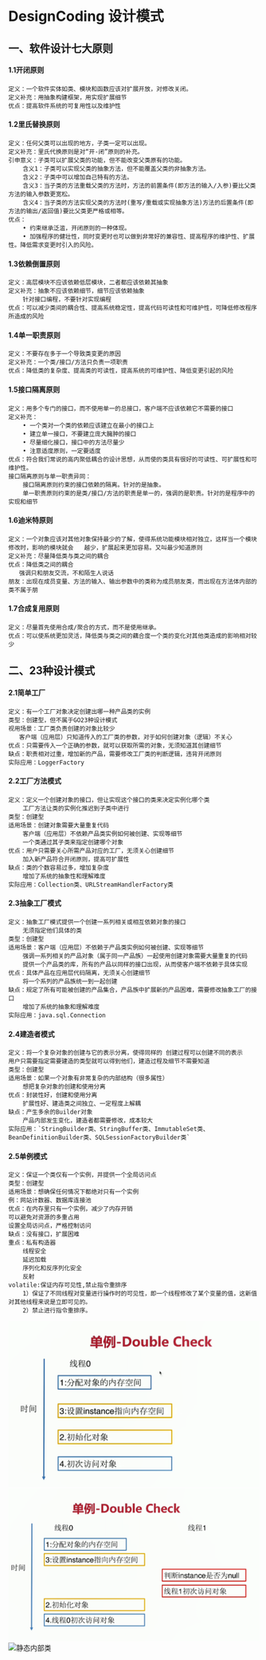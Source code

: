 # DesignCoding 设计模式
## 一、软件设计七大原则 
#### 1.1开闭原则    
	定义：一个软件实体如类、模块和函数应该对扩展开放，对修改关闭。    
	定义补充：用抽象构建框架，用实现扩展细节    
	优点：提高软件系统的可复用性以及维护性
#### 1.2里氏替换原则    
	定义：任何父类可以出现的地方，子类一定可以出现。    
	定义补充：里氏代换原则是对“开-闭”原则的补充。    
	引申意义：子类可以扩展父类的功能，但不能改变父类原有的功能。    
	    含义1：子类可以实现父类的抽象方法，但不能覆盖父类的非抽象方法。    
	    含义2：子类中可以增加自己特有的方法。    
	    含义3：当子类的方法重载父类的方法时，方法的前置条件(即方法的输入/入参)要比父类方法的输入参数更宽松。    
	    含义4：当子类的方法实现父类的方法时(重写/重载或实现抽象方法)方法的后置条件(即方法的输出/返回值)要比父类更严格或相等。    
	优点：    
		• 约束继承泛滥，开闭原则的一种体现。    
		• 加强程序的健壮性，同时变更时也可以做到非常好的兼容性、提高程序的维护性、扩展性。降低需求变更时引入的风险。 
#### 1.3依赖倒置原则    
	定义：高层模块不应该依赖低层模块，二者都应该依赖其抽象    
	定义补充：抽象不应该依赖细节，细节应该依赖抽象    
		针对接口编程，不要针对实现编程    
	优点：可以减少类间的耦合性、提高系统稳定性，提高代码可读性和可维护性，可降低修改程序所造成的风险
#### 1.4单一职责原则    
	定义：不要存在多于一个导致类变更的原因    
	定义补充：一个类/接口/方法只负责一项职责    
	优点：降低类的复杂度、提高类的可读性，提高系统的可维护性、降低变更引起的风险 
#### 1.5接口隔离原则    
	定义：用多个专门的接口，而不使用单一的总接口，客户端不应该依赖它不需要的接口    
	定义补充：    
		• 一个类对一个类的依赖应该建立在最小的接口上    
		• 建立单一接口，不要建立庞大臃肿的接口    
		• 尽量细化接口，接口中的方法尽量少    
		• 注意适度原则，一定要适度    
	优点：符合我们常说的高内聚低耦合的设计思想，从而使的类具有很好的可读性、可扩展性和可维护性。    
	接口隔离原则与单一职责异同：    
		接口隔离原则约束的接口依赖的隔离。针对的是抽象。    
		单一职责原则约束的是类/接口/方法的职责是单一的，强调的是职责。针对的是程序中的实现和细节 
#### 1.6迪米特原则    
	定义：一个对象应该对其他对象保持最少的了解，使得系统功能模块相对独立，这样当一个模块修改时，影响的模块就会	越少，扩展起来更加容易。又叫最少知道原则    
	定义补充：尽量降低类与类之间的耦合    
	优点：降低类之间的耦合    
	   强调只和朋友交流，不和陌生人说话    
	朋友：出现在成员变量、方法的输入、输出参数中的类称为成员朋友类，而出现在方法体内部的类不属于朋
#### 1.7合成复用原则    
	定义：尽量首先使用合成/聚合的方式，而不是使用继承。    
	优点：可以使系统更加灵活，降低类与类之间的藕合度一个类的变化对其他类造成的影响相对较少 
## 二、23种设计模式 
#### 2.1简单工厂    
	定义：有一个工厂对象决定创建出哪一种产品类的实例    
	类型：创建型，但不属于GO23种设计模式    
	视用场景：工厂类负责创建的对象比较少    
	   客户端（应用层）只知道传入的工厂类的参数，对于如何创建对象（逻辑）不关心    
	优点：只需要传入一个正确的参数，就可以获取所需的对象，无须知道其创建细节    
	缺点：职责相对过重，增加新的产品，需要修改工厂类的判断逻辑，违背开闭原则    
	实际应用：LoggerFactory 
#### 2.2工厂方法模式    
    定义：定义一个创建对象的接口，但让实现这个接口的类来决定实例化哪个类    
        工厂方法让类的实例化推迟到子类中进行    
    类型：创建型    
    适用场景：创建对象需要大量重复代码    
        客户端（应用层）不依赖产品类实例如何被创建、实现等细节    
        一个类通过其子类来指定创建哪个对象    
    优点：用户只需要关心所需产品对应的工厂，无须关心创建细节    
        加入新产品符合开闭原则，提高可扩展性    
    缺点：类的个数容易过多，增加复杂度    
        增加了系统的抽象性和理解难度    
    实际应用：Collection类、URLStreamHandlerFactory类 
#### 2.3抽象工厂模式    
	定义：抽象工厂模式提供一个创建一系列相关或相互依赖对象的接口    
	    无须指定他们具体的类    
	类型：创建型    
	适用场景：客户端（应用层）不依赖于产品类实例如何被创建、实现等细节    
	    强调一系列相关的产品对象（属于同一产品族）一起使用创建对象需要大量重复的代码    
	    提供一个产品类的库，所有的产品以同样的接口出现，从而使客户端不依赖于具体实现    
	优点：具体产品在应用层代码隔离，无须关心创建细节    
	    将一个系列的产品族统一到一起创建    
	缺点：规定了所有可能被创建的产品集合，产品族中扩展新的产品困难，需要修改抽象工厂的接口    
	    增加了系统的抽象和理解难度    
	实际应用：java.sql.Connection
#### 2.4建造者模式  
	定义：将一个复杂对象的创建与它的表示分离，使得同样的 创建过程可以创建不同的表示    
	用户只需要指定需要建造的类型就可以得到他们，建造过程及细节不需要知道    
	类型：创建型    
	适用场景：如果一个对象有非常复杂的内部结构（很多属性）    
	    想把复杂对象的创建和使用分离    
	优点：封装性好，创建和使用分离    
	    扩展性好、建造类之间独立、一定程度上解耦    
	缺点：产生多余的Builder对象    
	    产品内部发生变化，建造者都需要修改，成本较大    
	实际应用：`StringBuilder类、StringBuffer类、ImmutableSet类、BeanDefinitionBuilder类、SQLSessionFactoryBuilder类`  
#### 2.5单例模式    
	定义：保证一个类仅有一个实例，并提供一个全局访问点    
	类型：创建型    
	适用场景：想确保任何情况下都绝对只有一个实例   
	例：网站计数器、数据库连接池    
	优点：在内存里只有一个实例，减少了内存开销    
	可以避免对资源的多重占用    
	设置全局访问点，严格控制访问    
	缺点：没有接口，扩展困难    
	重点：私有构造器    
		线程安全    
		延迟加载    
		序列化和反序列化安全    
		反射    
	volatile:保证内存可见性,禁止指令重排序
		1）保证了不同线程对变量进行操作时的可见性，即一个线程修改了某个变量的值，这新值对其他线程来说是立即可见的。
		2）禁止进行指令重排序。
![单例DoubleCheck单线程](https://github.com/0cmg/DesignCoding/raw/develop/images/singleton_2020-05-16_17-07-10.png)
![单例DoubleCheck多线程](https://github.com/0cmg/DesignCoding/raw/develop/images/singleton_2020-05-16_17-08-37.png)
![静态内部类](https://github.com/0cmg/DesignCoding/master/raw/develop/singleton_2020-05-16_17-21-36.png)